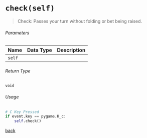 <!-- Method Name -->

# <code>check(self)</code>

<!-- Method Description -->
> Check: Passes your turn without folding or bet being raised.

<!-- Parameters -->
###### Parameters
| Name       | Data Type | Description                                        |
| ---------- | --------- | -------------------------------------------------- |
| `self`     |           |                                                    |

<!-- Return Type -->
###### Return Type
`void`

<!-- Method Example -->
###### Usage
```python
# C Key Pressed
if event.key == pygame.K_c:
    self.check()
```
<!-- Back to className.md -->
<!-- The path in this link will be the one that is used for the component -->
[back](../PokerGameBase.md)